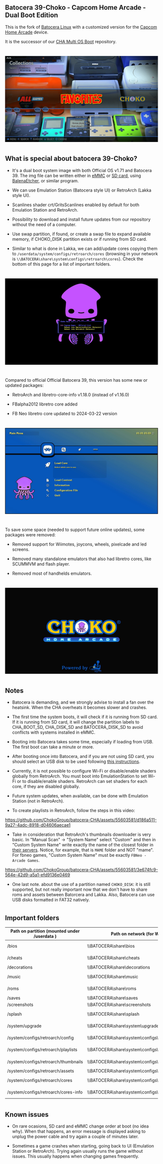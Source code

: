 #
## Batocera 39-Choko - Capcom Home Arcade - Dual Boot Edition

This is the fork of [Batocera Linux](https://batocera.org) with a customized version for the [Capcom Home Arcade](https://capcomhomearcade.com) device.

It is the successor of our [CHA Multi OS Boot](https://github.com/ChokoGroup/CHA-Multi-OS-Boot) repository.

#
![Batocera 39 UI](./ChokoGroup/BatoceraFavorites.png)
#

## What is special about batocera 39-Choko?

- It's a dual boot system image with both Official OS v1.71 and Batocera 39. The img file can be written either in [eMMC](https://github.com/lilo-san/cha-documentation#installing-software) or [SD card](https://github.com/lilo-san/cha-documentation#hardware-modifications), using [BalenaEtcher](https://etcher.balena.io), or similar program.

- We can use Emulation Station (Batocera style UI) or RetroArch (Lakka style UI).

- Scanlines shader crt/GritsScanlines enabled by default for both Emulation Station and RetroArch.

- Possibility to download and install future updates from our repository without the need of a computer.

- Use swap partition, if found, or create a swap file to expand available memory, if CHOKO_DISK partition exists or if running from SD card.

- Similar to what is done in Lakka, we can add/update cores copying them to `/userdata/system/configs/retroarch/cores` (browsing in your network is `\\BATOCERA\share\system\configs\retroarch\cores`). Check the bottom of this page for a list of important folders.


#
![Choko Menu](./ChokoGroup/ChokoMenu.png)
#

Compared to official Official Batocera 39, this version has some new or updated packages:

- RetroArch and libretro-core-info v1.18.0 (instead of v1.16.0)

- FBalpha2012 libretro core added

- FB Neo libretro core updated to 2024-03-22 version


#
![RetroArch Menu](./ChokoGroup/RetroArchMainMenu.png)
#

To save some space (needed to support future online updates), some packages were removed:

- Removed support for Wiimotes, joycons, wheels, pixelcade and led screens.

- Removed many standalone emulators that also had libretro cores, like SCUMMVM and flash player.

- Removed most of handhelds emulators.


#
![Boot screen](./ChokoGroup/ChokoHomeArcade.png)
#

## Notes

- Batocera is demanding, and we strongly advise to install a fan over the heatsink. When the CHA overheats it becomes slower and crashes.

- The first time the system boots, it will check if it is running from SD card. If it is running from SD card, it will change the partition labels to CHA_BOOT_SD, CHA_DISK_SD and BATOCERA_DISK_SD to avoid conflicts with systems installed in eMMC.

- Booting into Batocera takes some time, especially if loading from USB. The first boot can take a minute or more.

- After booting once into Batocera, and if you are not using SD card, you should select an USB disk to be used following [this instructions](https://wiki.batocera.org/store_games_on_a_second_usb_sata_drive).

- Currently, it is not possible to configure Wi-Fi or disable/enable shaders globally from RetroArch. You must boot into EmulationStation to set Wi-Fi or to disable/enable shaders. RetroArch can set shaders for each core, if they are disabled globally.

- Future system updates, when available, can be done with Emulation Station (not in RetroArch).

- To create playlists in RetroArch, follow the steps in this video:

https://github.com/ChokoGroup/batocera-CHA/assets/55603581/d186a511-9a27-4adc-8918-d04606aecae1


- Take in consideration that RetroArch's thumbnails downloader is very basic.
In "Manual Scan" -> "System Name" select "Custom" and then in "Custom System Name" write exactly the name of the closest folder in [their servers](https://thumbnails.libretro.com/).
Notice, for example, that is `MAME` folder and NOT "mame". For fbneo games, "Custom System Name" must be exactly `FBNeo - Arcade Games`.

https://github.com/ChokoGroup/batocera-CHA/assets/55603581/3e674fc9-564e-42d9-a5a1-efd9136e0469


- One last note. about the use of a partition named `CHOKO_DISK`: it is still supported, but not really important now that we don't have to share roms and assets between Batorcera and Lakka. Also, Batocera can use USB disks formatted in FAT32 natively.

#

## Important folders

| Path on partition (mounted under /userdata ) | Path on network (for Windows) | Use and Notes |
| --- | --- | --- |
| /bios | \\\\BATOCERA\\share\\bios | BIOS files required for some emulators; https://wiki.batocera.org/add_games_bios#adding_bios_files |
| /cheats | \\\\BATOCERA\\share\\cheats | "cht" and "saves" folders for using cheats in RetroArch; https://docs.libretro.com/guides/cheat-codes/ |
| /decorations | \\\\BATOCERA\\share\\decorations | Bezels and overlays; https://wiki.batocera.org/decoration |
| /music | \\\\BATOCERA\\share\\music | Emulation Station music; https://wiki.batocera.org/emulationstation:music |
| /roms | \\\\BATOCERA\\share\\roms | Folders with games for each supported emulator/system; https://wiki.batocera.org/add_games_bios#adding_roms |
| /saves | \\\\BATOCERA\\share\\saves | Folders with savegames and savestates. |
| /screenshots | \\\\BATOCERA\\share\\screenshots | Folders with screenshots taken from games. |
| /splash | \\\\BATOCERA\\share\\splash | Custom images/videos to show while booting; https://wiki.batocera.org/splash_boot |
| /system/upgrade | \\\\BATOCERA\\share\\system\\upgrade | Used to download "boot.tar.xz" for upgrading Batocera; https://wiki.batocera.org/upgrade_manually |
| /system/configs/retroarch/config | \\\\BATOCERA\\share\\system\\configs\\retroarch\\config | Is where RetroArch saves remmapping files and overlays \*.cfg |
| /system/configs/retroarch/playlists | \\\\BATOCERA\\share\\system\\configs\\retroarch\\playlists | Playlists for RetroArch; https://docs.libretro.com/guides/roms-playlists-thumbnails/ |
| /system/configs/retroarch/thumbnails | \\\\BATOCERA\\share\\system\\configs\\retroarch\\thumbnails | Thumbnails for RetroArch' playlists; https://docs.libretro.com/guides/roms-playlists-thumbnails/ |
| /system/configs/retroarch/assets | \\\\BATOCERA\\share\\system\\configs\\retroarch\\assets | Assets for RetroArch' menus (icons). |
| /system/configs/retroarch/cores | \\\\BATOCERA\\share\\system\\configs\\retroarch\\cores | Libretro cores (\*.so files); Files here will add or replace existing cores. |
| /system/configs/retroarch/cores-info | \\\\BATOCERA\\share\\system\\configs\\retroarch\\cores-info | \*.info file for cores; Files here will add or replace existing info files. |

#

## Known issues

- On rare ocasions, SD card and eMMC change order at boot (no idea why). When that happens, an error message is displayed asking to unplug the power cable and try again a couple of minutes later.

- Sometimes a game crashes when starting, going back to UI (Emulation Station or RetroArch). Trying again usually runs the game without issues. This usually happens when changing games frequently.
